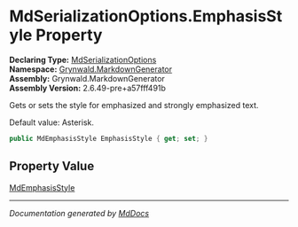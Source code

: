 ﻿<!--  
  <auto-generated>   
    The contents of this file were generated by a tool.  
    Changes to this file may be list if the file is regenerated  
  </auto-generated>   
-->

# MdSerializationOptions.EmphasisStyle Property

**Declaring Type:** [MdSerializationOptions](../index.md)  
**Namespace:** [Grynwald.MarkdownGenerator](../../index.md)  
**Assembly:** Grynwald.MarkdownGenerator  
**Assembly Version:** 2.6.49\-pre+a57fff491b

Gets or sets the style for emphasized and strongly emphasized text.

Default value: Asterisk.

```csharp
public MdEmphasisStyle EmphasisStyle { get; set; }
```

## Property Value

[MdEmphasisStyle](../../MdEmphasisStyle/index.md)

___

*Documentation generated by [MdDocs](https://github.com/ap0llo/mddocs)*
